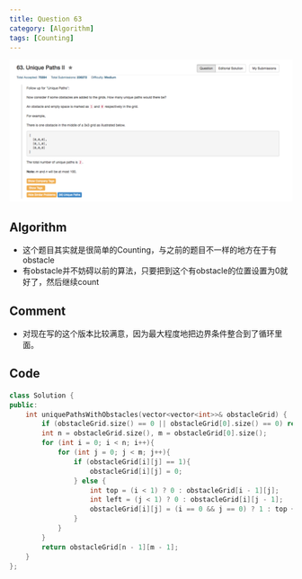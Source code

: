 ```yaml
---
title: Question 63
category: [Algorithm]
tags: [Counting]
---
```


![Description](../Assets/Figure/question63.png)

## Algorithm 

- 这个题目其实就是很简单的Counting，与之前的题目不一样的地方在于有obstacle
- 有obstacle并不妨碍以前的算法，只要把到这个有obstacle的位置设置为0就好了，然后继续count

## Comment

- 对现在写的这个版本比较满意，因为最大程度地把边界条件整合到了循环里面。

## Code

```C++
class Solution {
public:
    int uniquePathsWithObstacles(vector<vector<int>>& obstacleGrid) {
        if (obstacleGrid.size() == 0 || obstacleGrid[0].size() == 0) return 0;
        int n = obstacleGrid.size(), m = obstacleGrid[0].size();
        for (int i = 0; i < n; i++){ 
            for (int j = 0; j < m; j++){
                if (obstacleGrid[i][j] == 1){
                    obstacleGrid[i][j] = 0;
                } else {
                    int top = (i < 1) ? 0 : obstacleGrid[i - 1][j];
                    int left = (j < 1) ? 0 : obstacleGrid[i][j - 1];
                    obstacleGrid[i][j] = (i == 0 && j == 0) ? 1 : top + left;
                }
            }
        }
        return obstacleGrid[n - 1][m - 1];
    }
};
```

